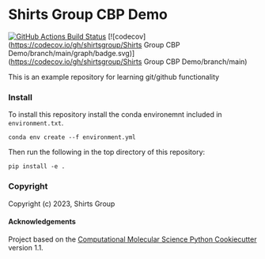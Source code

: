 Shirts Group CBP Demo
==============================
[//]: # (Badges)
[![GitHub Actions Build Status](https://github.com/shirtsgroup/shirts_group_cbp_demo/workflows/CI/badge.svg)](https://github.com/shirtsgroup/shirts_group_cbp_demo/actions?query=workflow%3ACI)
[![codecov](https://codecov.io/gh/shirtsgroup/Shirts Group CBP Demo/branch/main/graph/badge.svg)](https://codecov.io/gh/shirtsgroup/Shirts Group CBP Demo/branch/main)


This is an example repository for learning git/github functionality

### Install

To install this repository install the conda environemnt included in `environment.txt`.
```
conda env create --f environment.yml
```
Then run the following in the top directory of this repository:
```
pip install -e .
```

### Copyright

Copyright (c) 2023, Shirts Group

#### Acknowledgements
 
Project based on the 
[Computational Molecular Science Python Cookiecutter](https://github.com/molssi/cookiecutter-cms) version 1.1.
